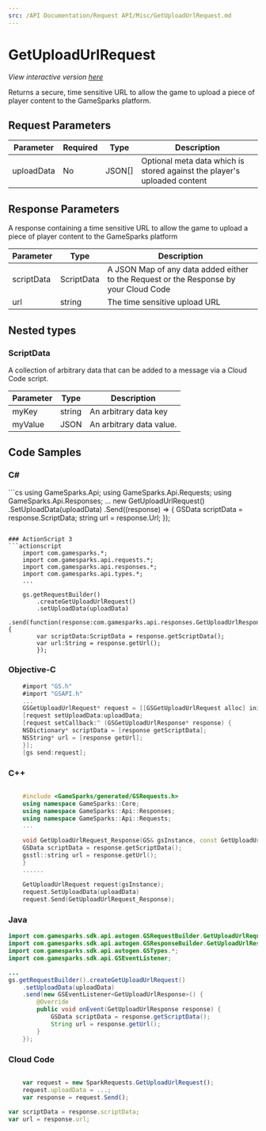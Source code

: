 ```yaml
---
src: /API Documentation/Request API/Misc/GetUploadUrlRequest.md
---
```


# GetUploadUrlRequest

*View interactive version <a href="https://api.gamesparks.net/#getuploadurlrequest" target="_apidocs">here</a>*


Returns a secure, time sensitive URL to allow the game to upload a piece of player content to the GameSparks platform.


## Request Parameters

Parameter | Required | Type | Description
--------- | -------- | ---- | -----------
uploadData | No | JSON[] | Optional meta data which is stored against the player's uploaded content

## Response Parameters


A response containing a time sensitive URL to allow the game to upload a piece of player content to the GameSparks platform

Parameter | Type | Description
--------- | ---- | -----------
scriptData | ScriptData | A JSON Map of any data added either to the Request or the Response by your Cloud Code
url | string | The time sensitive upload URL

## Nested types

### ScriptData

A collection of arbitrary data that can be added to a message via a Cloud Code script.

Parameter | Type | Description
--------- | ---- | -----------
myKey | string | An arbitrary data key
myValue | JSON | An arbitrary data value.


## Code Samples

<h3>C#</h3>
```cs
	using GameSparks.Api;
	using GameSparks.Api.Requests;
	using GameSparks.Api.Responses;
	...
	new GetUploadUrlRequest()
		.SetUploadData(uploadData)
		.Send((response) => {
		GSData scriptData = response.ScriptData; 
		string url = response.Url; 
		});

```

### ActionScript 3
```actionscript
	import com.gamesparks.*;
	import com.gamesparks.api.requests.*;
	import com.gamesparks.api.responses.*;
	import com.gamesparks.api.types.*;
	...
	
	gs.getRequestBuilder()
	    .createGetUploadUrlRequest()
		.setUploadData(uploadData)
		.send(function(response:com.gamesparks.api.responses.GetUploadUrlResponse):void {
		var scriptData:ScriptData = response.getScriptData(); 
		var url:String = response.getUrl(); 
		});

```

### Objective-C
```objectivec
	#import "GS.h"
	#import "GSAPI.h"
	...
	GSGetUploadUrlRequest* request = [[GSGetUploadUrlRequest alloc] init];
	[request setUploadData:uploadData;
	[request setCallback:^ (GSGetUploadUrlResponse* response) {
	NSDictionary* scriptData = [response getScriptData]; 
	NSString* url = [response getUrl]; 
	}];
	[gs send:request];

```

### C++
```cpp

	#include <GameSparks/generated/GSRequests.h>
	using namespace GameSparks::Core;
	using namespace GameSparks::Api::Responses;
	using namespace GameSparks::Api::Requests;
	...
	
	void GetUploadUrlRequest_Response(GS& gsInstance, const GetUploadUrlResponse& response) {
	GSData scriptData = response.getScriptData(); 
	gsstl::string url = response.getUrl(); 
	}
	......
	
	GetUploadUrlRequest request(gsInstance);
	request.SetUploadData(uploadData)
	request.Send(GetUploadUrlRequest_Response);
```

### Java
```java
import com.gamesparks.sdk.api.autogen.GSRequestBuilder.GetUploadUrlRequest;
import com.gamesparks.sdk.api.autogen.GSResponseBuilder.GetUploadUrlResponse;
import com.gamesparks.sdk.api.autogen.GSTypes.*;
import com.gamesparks.sdk.api.GSEventListener;

...
gs.getRequestBuilder().createGetUploadUrlRequest()
	.setUploadData(uploadData)
	.send(new GSEventListener<GetUploadUrlResponse>() {
		@Override
		public void onEvent(GetUploadUrlResponse response) {
			GSData scriptData = response.getScriptData(); 
			String url = response.getUrl(); 
		}
	});

```

### Cloud Code
```javascript

	var request = new SparkRequests.GetUploadUrlRequest();
	request.uploadData = ...;
	var response = request.Send();
	
var scriptData = response.scriptData; 
var url = response.url; 
```


